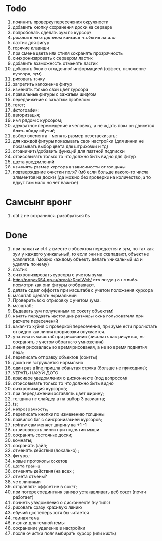 # Todo

1.  починить проверку пересечения окружности
2.  добавить кнопку сохранения доски на сервере
3.  попробовать сделать зум по курсору
4.  рисовать на отдельном канвасе чтобы не лагало
5.  ластик для фигур
6.  горячие клавиши
7.  при смене цвета или стиля сохранять прозрачность
8.  синхронизировать с сервером ластик
9.  добавить возможность отменять ластик
10. добавить блок с отладочной информацией (оффсет, положение курсора, зум)
11. рисовать точку
12. запретить наложение фигур
13. изменять только свой цвет курсора
14. правильные фигуры с зажатым шифтом
15. передвижение с зажатым пробелом
16. текст;
17. фотографии;
18. авторизация;
19. имя рядом с курсором;
20. адекватное перемещение к человеку, а не ждать пока он двинется блять айдру ебучий;
21. выбор элемента - менять размер перетаскивать;
22. для каждой фигуры показывать свои настройки (для линии не показывать выбор цвета для штриховки и тд)
23. ограничить/добавить функций для платной подписки
24. отрисовывать только то что должно быть видно для фигур
25. цвета уведомлений
26. изменять размер курсора в зависимости от толщины
27. подтверждение очистки поля? (мб если больше какого-то числа элементов на доске) (да можно без проверки на количество, а то вдруг там мало но чет важное)

# Самсынг вронг

1. ctrl z не сохранился. разобраться бы

# Done

1.  при нажатии ctrl z вместе с объектом передается и зум, но так как зум у каждого уникальный, то если они не совпадают, объект не удаляется. (можно каждому объекту делать уникальный ид и удалять по нему)
2.  ластик
3.  синхронизировать курсоры с учетом зума.
4. http://popov654.pp.ru/qreal/qRealWeb/ это пиздец а не либа. посмотри как они фигуры отображают.
5. делать сдвиг оффсета при масштабе с учетом положения курсора
6. масштаб сделать нормальный
7. Проверить всю отрисовку с учетом зума.
8. масштаб;
9. Выдавать зум полученным по сокету объектам!
10. начать передавть настоящие размеры окна пользователя при расчете пересечений
11. какая-то хуйня с проверкой пересечения, при зуме ести пролистать от видно как линия прорисовки опускается.
12. учитывать масштаб при рисовании (рисовать как рисуется, но сохранять с учетом обратного умножения)
13. линия рисовалась во время рисования, а не во время поднятия пера;
14. переписать отправку объектов (сокеты)
15. доска не загружается нормально
16. один раз в line пришла ебанутая строка (больше не приходила);
17. УБРАТЬ НАХУЙ ДОТС
18. красивое уведомления о дисконнекте (под вопросом)
19. отрисовывать только то что должно быть видно
20. синхронизация курсоров;
21. при передвижении оставлять цвет ширину;
22. толщина не слайдер а на выбор 3 варианта;
23. ts;
24. непрозрачность;
25. переписать кнопки по изменению толщины
26. появился баг с синхронизацией курсоров;
27. redraw сам меняет ширину на +1 -1
28. отрисовывать линии при поднятии мыши
29. сохранять состояние доски;
30. комнаты;
31. сохранять файл;
32. отменять действия (локально) ;
33. фигуры;
34. новые протоколы сокетов
35. цвета границ
36. отменять действия (на всех);
37. отмета отмены?
38. че с линиями
39. отправлять оффсет не в сокет;
40. при потере соединения заново устанавливать веб сокет (почти работает)
41. починть уведомления о дисконнекте (ну типо)
42. рисовать сразу красивую линию
43. ебучий цсс теперь хотя бы читается
44. темная тема
45. иконки для темной темы
46. сохранение удаление в настройки
47. после очистки поля выбирать курсор (или кисть)

